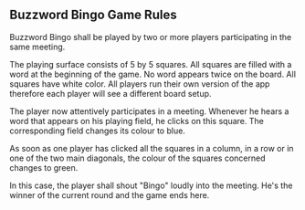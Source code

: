 ## Buzzword Bingo Game Rules

Buzzword Bingo shall be played by two or more players participating in the same meeting.

The playing surface consists of 5 by 5 squares. All squares are filled with a word at the beginning of the game. No word appears twice on the board. All squares have white color. All players run their own version of the app therefore each player will see a different board setup.

The player now attentively participates in a meeting. Whenever he hears a word that appears on his playing field, he clicks on this square. The corresponding field changes its colour to blue.

As soon as one player has clicked all the squares in a column, in a row or in one of the two main diagonals, the colour of the squares concerned changes to green.

In this case, the player shall shout "Bingo" loudly into the meeting. He's the winner of the current round and the game ends here.
